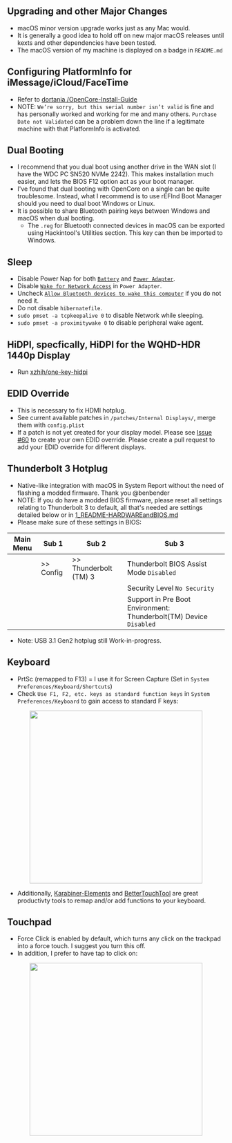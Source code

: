 ## Upgrading and other Major Changes

- macOS minor version upgrade works just as any Mac would.
- It is generally a good idea to hold off on new major macOS releases until kexts and other dependencies have been tested.
- The macOS version of my machine is displayed on a badge in `README.md`

## Configuring PlatformInfo for iMessage/iCloud/FaceTime

- Refer to [dortania /OpenCore-Install-Guide](https://dortania.github.io/OpenCore-Post-Install/universal/iservices.html)
- NOTE: `We’re sorry, but this serial number isn’t valid` is fine and has personally worked and working for me and many others. `Purchase Date not Validated` can be a problem down the line if a legitimate machine with that PlatformInfo is activated.

## Dual Booting

- I recommend that you dual boot using another drive in the WAN slot (I have the WDC PC SN520 NVMe 2242). This makes installation much easier, and lets the BIOS F12 option act as your boot manager.
- I've found that dual booting with OpenCore on a single can be quite troublesome. Instead, what I recommend is to use rEFInd Boot Manager should you need to dual boot Windows or Linux.
- It is possible to share Bluetooth pairing keys between Windows and macOS when dual booting. 
  - The `.reg` for Bluetooth connected devices in macOS can be exported using Hackintool's Utilities section. This key can then be imported to Windows.

## Sleep

- Disable Power Nap for both [`Battery`](https://github.com/tylernguyen/x1c6-hackintosh/blob/main/docs/assets/macOS%20Settings/Battery_powernap.png) and [`Power Adapter`](https://github.com/tylernguyen/x1c6-hackintosh/blob/main/docs/assets/macOS%20Settings/Poweradt_powernap.png).
- Disable [`Wake for Network Access`](https://github.com/tylernguyen/x1c6-hackintosh/blob/main/docs/assets/macOS%20Settings/Poweradt_powernap.png) in `Power Adapter`.
- Uncheck [`Allow Bluetooth devices to wake this computer`](https://github.com/tylernguyen/x1c6-hackintosh/blob/main/docs/assets/img/macOS%20Settings/Bluetooth_wake.png) if you do not need it.
- Do not disable `hibernatefile`.
- `sudo pmset -a tcpkeepalive 0` to disable Network while sleeping.
- `sudo pmset -a proximitywake 0` to disable peripheral wake agent.

## HiDPI, specfically, HiDPI for the WQHD-HDR 1440p Display

- Run [xzhih/one-key-hidpi](https://github.com/xzhih/one-key-hidpi)

## EDID Override

- This is necessary to fix HDMI hotplug.
- See current available patches in `/patches/Internal Displays/`, merge them with `config.plist`
- If a patch is not yet created for your display model. Please see [Issue #60](https://github.com/tylernguyen/x1c6-hackintosh/issues/60) to create your own EDID override. Please create a pull request to add your EDID override for different displays.

## Thunderbolt 3 Hotplug

- Native-like integration with macOS in System Report without the need of flashing a modded firmware. Thank you @benbender
- NOTE: If you do have a modded BIOS firmware, please reset all settings relating to Thunderbolt 3 to default, all that's needed are settings detailed below or in [1_README-HARDWAREandBIOS.md](https://github.com/tylernguyen/x1c6-hackintosh/blob/main/docs/1_README-HARDWAREandBIOS.md)  
- Please make sure of these settings in BIOS:  

| Main Menu | Sub 1       | Sub 2                                         | Sub 3                                                              |
| --------- | ----------- | --------------------------------------------- | ------------------------------------------------------------------ |
|           | >> Config   | >> Thunderbolt (TM) 3                         | Thunderbolt BIOS Assist Mode `Disabled`                            |
|           |             |                                               | Security Level `No Security`                                       |
|           |             |                                               | Support in Pre Boot Environment: Thunderbolt(TM) Device `Disabled` |

- Note: USB 3.1 Gen2 hotplug still Work-in-progress.

## Keyboard

- PrtSc (remapped to F13) = I use it for Screen Capture (Set in `System Preferences/Keyboard/Shortcuts`)
- Check `Use F1, F2, etc. keys as standard function keys` in `System Preferences/Keyboard` to gain access to standard F keys:  

<p align="center">
  <img src="https://raw.githubusercontent.com/tylernguyen/x1c6-hackintosh/main/docs/assets/img/macOS%20Settings/fnkeys.png" width="400">
</p>

- Additionally, [Karabiner-Elements](https://karabiner-elements.pqrs.org/) and [BetterTouchTool](https://folivora.ai/) are great productivty tools to remap and/or add functions to your keyboard.

## Touchpad

- Force Click is enabled by default, which turns any click on the trackpad into a force touch. I suggest you turn this off.
- In addition, I prefer to have tap to click on:  

<p align="center">
  <img src="https://raw.githubusercontent.com/tylernguyen/x1c6-hackintosh/main/docs/assets/img/macOS%20Settings/touchpad.png" width="400">
</p>

